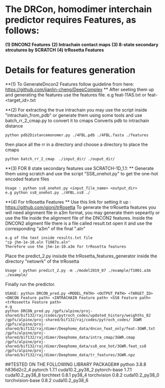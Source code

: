 

# The DRCon, homodimer interchain predictor requires Features, as follows:
**(1) DNCON2 Features**
**(2) Intrachain contact maps**
**(3) 8-state secondary strcutures by SCRATCH**
**(4) trRosetta Features**

# Details for features generation

**(1) To GenerateDncon2 Features follow guideline from here:  https://github.com/jianlin-cheng/DeepComplex **
After seeting them up and generating the features use the features file.
e.g feat-11AS.txt or feat-<target_id>.txt

**(2) For extracting the true intrachain you may use the script inside "intrachain_from_pdb" or generate them using some tools and use batch_rr_2_cmap.py to convert it to cmaps
Converts pdb to intrachain distance
```
python pdb2Distancemonomer.py ./4FBL.pdb ./4FBL.fasta ./features
```
then place all the rr in a directory and choose a directory to place the cmaps
```
python batch_rr_2_cmap  ./input_dir/ ./ouput_dir/
```

**(3) FOR 8 state secondary features  use SCRATCH-1D_1.1: **
Generate them using scratch and use the script "SS8_onehot.py" to get the one-hot encoded feature files
```
Usage : python ss8_onehot.py <input_file_name> <output_dir>
e.g python ss8_onehot.py ./4FBL.ss8 ./
```

**(4) For trRosetta Features **
Use this link for setting it up : https://github.com/gjoni/trRosetta
To generate the trRosetta features you will  need alignment file in a3m format, you may generate them sepeartly or use the file inside the alignment file of the DNCON2 features.
Inside the DNCON2 aligment file there is a file called result.txt open it and use the corresponding "a3m" of the final ".aln"
```
e.g of the text inside results.txt file
"cp jhm-1e-10.aln T1087o.aln"
Therefore use the jhm-1e-10.a3m for trRosetta features
```


Place the predict_2.py insisde the trRosetta_features_generator inside the directory "netowrk" of the trRosetta
```
Usage : python predict_2.py -m ./model2019_07 ./example/T1001.a3m ./example/
```

Finally run the predictor.
```
USAGE: python DRCON_pred.py <MODEL_PATH> <OUTPUT_PATH> <TARGET_ID> <DNCON Feature path> <INTRACHAIN Feature path> <SS8 Feature path> <trRoseetta Feature path>
e.g
python DRCON_pred.py /gpfs/alpine/proj-shared/bif132/raj/codes/pytroch_codes/updated_history/weighths_82 /gpfs/alpine/proj-shared/bif132/raj/codes/pytroch_codes/ 3GWR /gpfs/alpine/proj-shared/bif132/raj/dimer/Deephomo_data/dncon_feat_only/feat-3GWR.txt /gpfs/alpine/proj-shared/bif132/raj/dimer/Deephomo_data/intra_cmap/3GWR.cmap /gpfs/alpine/proj-shared/bif132/raj/dimer/Deephomo_data/ss8_one_hot/3GWR.feat_ss8 /gpfs/alpine/proj-shared/bif132/raj/dimer/Deephomo_data/tr_features/3GWR.npz
```




##TESTED ON THE FOLLOWING LIBRARY PACKAGE##
python                    3.8.8                h836d2c2_4
pytorch                   1.7.1           cuda10.2_py38_2
pytorch-base              1.7.1           cuda10.2_py38_8
torchtext                 0.8.1                    py38_4
torchvision               0.8.2           cuda10.2_py38_0
torchvision-base          0.8.2           cuda10.2_py38_6
